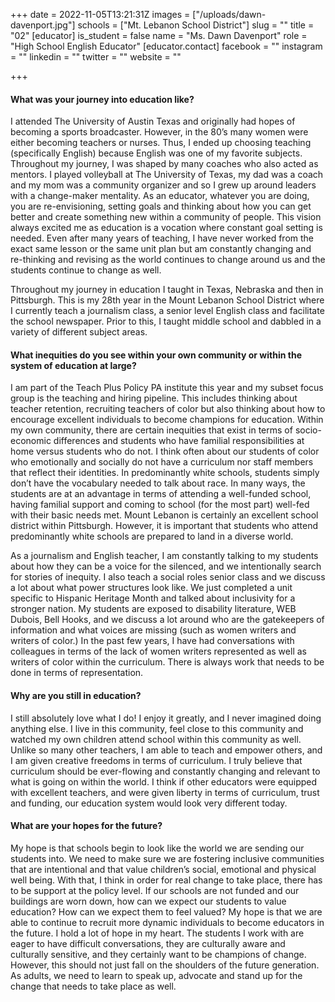 +++
date = 2022-11-05T13:21:31Z
images = ["/uploads/dawn-davenport.jpg"]
schools = ["Mt. Lebanon School District"]
slug = ""
title = "02"
[educator]
is_student = false
name = "Ms. Dawn Davenport"
role = "High School English Educator"
[educator.contact]
facebook = ""
instagram = ""
linkedin = ""
twitter = ""
website = ""

+++
#### What was your journey into education like?

I attended The University of Austin Texas and originally had hopes of becoming a sports broadcaster. However, in the 80’s many women were either becoming teachers or nurses. Thus, I  ended up choosing teaching (specifically English) because English was one of my favorite subjects. Throughout my journey, I was shaped by many coaches who also acted as mentors. I played volleyball at The University of Texas, my dad was a coach and my mom was a community organizer and so I grew up around leaders with a change-maker mentality. As an educator, whatever you are doing, you are re-envisioning, setting goals and thinking about how you can get better and create something new within a community of people. This vision always excited me as education is a vocation where constant goal setting is needed. Even after many years of teaching, I have never worked from the exact same lesson or the same unit plan but am constantly changing and re-thinking and revising as the world continues to change around us and the students continue to change as well. 

Throughout my journey in education I taught in Texas, Nebraska and then in Pittsburgh. This is my 28th year in the Mount Lebanon School District where I currently teach a journalism class, a senior level English class and facilitate the school newspaper. Prior to this, I taught middle school and dabbled in a variety of different subject areas. 

#### What inequities do you see within your own community or within the system of education at large?

I am part of the Teach Plus Policy PA institute this year and my subset focus group is the teaching and hiring pipeline. This includes thinking about teacher retention, recruiting teachers of color but also thinking about how to encourage excellent individuals to become champions for education. Within my own community, there are certain inequities that exist in terms of socio-economic differences and students who have familial responsibilities at home versus students who do not. I think often about our students of color who emotionally and socially do not have a curriculum nor staff members that reflect their identities. In predominantly white schools, students simply don’t have the vocabulary needed to talk about race. In many ways, the students are at an advantage in terms of attending a well-funded school, having familial support and coming to school (for the most part) well-fed with their basic needs met. Mount Lebanon is certainly an excellent school district within Pittsburgh. However, it is important that students who attend predominantly white schools are prepared to land in a diverse world. 

As a journalism and English teacher, I am constantly talking to my students about how they can be a voice for the silenced, and we intentionally search for stories of inequity. I also teach a social roles senior class and we discuss a lot about what power structures look like. We just completed a unit specific to Hispanic Heritage Month and talked about inclusivity for a stronger nation. My students are exposed to disability literature, WEB Dubois, Bell Hooks, and we discuss a lot around who are the gatekeepers of information and what voices are missing (such as women writers and writers of color.) In the past few years, I have had conversations with colleagues in terms of the lack of women writers represented as well as writers of color within the curriculum. There is always work that needs to be done in terms of representation.  

#### Why are you still in education?

I still absolutely love what I do! I enjoy it greatly, and  I never imagined doing anything else. I live in this community, feel close to this community and watched my own children attend school within this community as well. Unlike so many other teachers, I am able to teach and empower others, and I am given creative freedoms in terms of curriculum. I truly believe that curriculum should be ever-flowing and constantly changing and relevant to what is going on within the world. I think if other educators were equipped with excellent teachers, and were given liberty in terms of curriculum, trust and funding, our education system would look very different today. 

#### What are your hopes for the future?

My hope is that schools begin to look like the world we are sending our students into. We need to make sure we are fostering inclusive communities that are intentional and that value children’s social, emotional and physical well being. With that, I think in order for real change to take place, there has to be support at the policy level. If our schools are not funded and our buildings are worn down, how can we expect our students to value education? How can we expect them to feel valued? My hope is that we are able to continue to recruit more dynamic individuals to become educators in the future. I hold a lot of hope in my heart. The students I work with are eager to have difficult conversations, they are culturally aware and culturally sensitive, and they certainly want to be champions of change. However, this should not just fall on the shoulders of the future generation. As adults, we need to learn to speak up, advocate and stand up for the change that needs to take place as well.